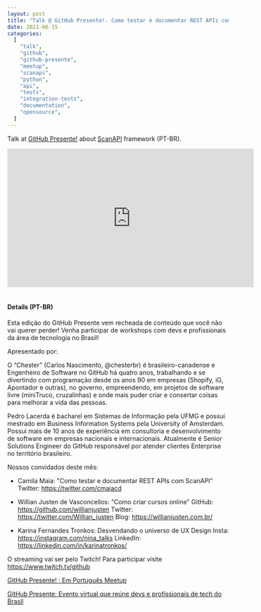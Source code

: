 ```yaml
---
layout: post
title: "Talk @ GitHub Presente!. Como testar e documentar REST APIs com ScanAPI"
date: 2021-06-15
categories:
  [
    "talk",
    "github",
    "github-presente",
    "meetup",
    "scanapi",
    "python",
    "api",
    "tests",
    "integration-tests",
    "documentation",
    "opensource",
  ]
---
```


Talk at [GitHub Presente!](https://www.meetup.com/Floripa-Python-Meetup/events/276866977/) about
[ScanAPI](https://scanapi.dev) framework (PT-BR).

<iframe width="560" height="315" src="https://www.youtube.com/embed/tgFH2HKgHrM?start=966" title="YouTube video player" frameborder="0" allow="accelerometer; autoplay; clipboard-write; encrypted-media; gyroscope; picture-in-picture" allowfullscreen></iframe>

<br>

<script async class="speakerdeck-embed" data-id="c58f6e99a4f34ab18cb3ecf165300f9e" data-ratio="1.77777777777778" src="//speakerdeck.com/assets/embed.js"></script>

<br>

#### Details (PT-BR)

Esta edição do GitHub Presente vem recheada de conteúdo que você não vai querer perder! Venha participar de workshops com devs e profissionais da área de tecnologia no Brasil!

Apresentado por:

O “Chester” (Carlos Nascimento, @chesterbr) é brasileiro-canadense e Engenheiro de Software no GitHub há quatro anos, trabalhando e se divertindo com programação desde os anos 90 em empresas (Shopify, iG, Apontador e outras), no governo, empreendendo, em projetos de software livre (miniTruco, cruzalinhas) e onde mais puder criar e consertar coisas para melhorar a vida das pessoas.

Pedro Lacerda é bacharel em Sistemas de Informação pela UFMG e possui mestrado em Business Information Systems pela University of Amsterdam. Possui mais de 10 anos de experiência em consultoria e desenvolvimento de software em empresas nacionais e internacionais. Atualmente é Senior Solutions Engineer do GitHub responsável por atender clientes Enterprise no território brasileiro.

Nossos convidados deste mês:

- Camila Maia: "Como testar e documentar REST APIs com ScanAPI"
  Twitter: https://twitter.com/cmaiacd

- Willian Justen de Vasconcellos: "Como criar cursos online"
  GitHub: https://github.com/willianjusten
  Twitter: https://twitter.com/Willian_justen
  Blog: https://willianjusten.com.br/

- Karina Fernandes Tronkos: Desvendando o universo de UX Design
  Insta: https://instagram.com/nina_talks
  LinkedIn: https://linkedin.com/in/karinatronkos/

O streaming vai ser pelo Twitch! Para participar visite https://www.twitch.tv/github

[GitHub Presente! : Em Português Meetup](https://www.meetup.com/GitHub-Presente/)

[GitHub Presente: Evento virtual que reúne devs e profissionais de tech do Brasil](https://www.meetup.com/GitHub-Presente/events/277693182/)
